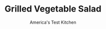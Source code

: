 ---
layout: ../../layouts/MarkdownPostLayout.astro
title: Grilled Vegetable Salad
author: America's Test Kitchen
pubDate: 2023-03-15
description: "Too often vegetables come off the grill crunchy and scorched or watery and soggy. Here’s how to cut and cook them for perfectly tender, lightly charred results."
image_url: https://res.cloudinary.com/hksqkdlah/image/upload/ar_1:1,c_fill,dpr_2.0,f_auto,fl_lossy.progressive.strip_profile,g_faces:auto,q_auto:low,w_344/35221_sfs-grilled-vegetable-salad-9
tags: ["Side Dishes","Vegetables","Grilling & Barbecue","Cookbook Collection"]
calories: 1090
protein: 2
carbohydrates: 13
fats: 
fiber: 5
ingredients: ["1 tablespoon, lemon juice","2 teaspoons, Dijon mustard","1 , garlic clove, minced","1/4 teaspoon, salt","1/8 teaspoon, pepper","3 tablespoons, extra-virgin olive oil","2 tablespoons, chopped fresh basil, mint, chives, or parsley","2 , red bell peppers","1 , eggplant, halved lengthwise","1 , zucchini (8 to 10 ounces), halved lengthwise","1 , red onion, cut into 1/2-inch-thick rounds","4 , plum tomatoes, cored and halved lengthwise","3 tablespoons, extra-virgin olive oil",", Salt and pepper"]
serves: 6
time: "1½ hours"
instructions: ["FOR THE VINAIGRETTE: Whisk lemon juice, mustard, garlic, salt, and pepper together in large bowl. Whisking constantly, slowly drizzle in oil. Stir in basil and set aside.","FOR THE VEGETABLES: Slice 1/4 inch off tops and bottoms of bell peppers and remove cores. Make slit down 1 side of each bell pepper, then press flat into 1 long strip, removing ribs and remaining seeds with knife as needed. Cut strips in half crosswise (you should have 4 bell pepper pieces).","Using sharp paring knife, cut ½-inch crosshatch pattern in flesh of eggplant and zucchini, being careful to cut down to but not through skin. Push toothpick horizontally through each onion round to keep rings intact while grilling. Brush tomatoes, bell peppers, zucchini, and onion all over with oil, then brush eggplant with remaining oil (it will absorb more oil than other vegetables). Season vegetables with salt and pepper.","FOR A CHARCOAL GRILL: Open bottom vent completely. Light large chimney starter filled with charcoal briquettes (6 quarts). When top coals are partially covered with ash, pour evenly over grill. Set cooking grate in place, cover, and open lid vent completely. Heat grill until hot, about 5 minutes.","FOR A GAS GRILL: Turn all burners to high, cover, and heat grill until hot, about 15 minutes. Turn all burners to medium-high.","Clean and oil cooking grate. Place vegetables on cooking grate, cut sides down, and cook until skins of bell peppers, eggplant, and tomatoes are well browned and interiors of eggplant and zucchini are tender, 10 to 16 minutes, flipping and moving vegetables as necessary to ensure even cooking and transferring vegetables to baking sheet as they finish cooking. Place bell peppers in bowl, cover with plastic wrap, and let steam to loosen skins, about 5 minutes.","When cool enough to handle, peel bell peppers and tomatoes, discarding skins. Using spoon, scoop eggplant flesh out of skin; discard skin. Chop all vegetables into 1-inch pieces, transfer to bowl with vinaigrette, and toss to coat. Serve warm or at room temperature."]
nutrition: ["547 mg Potassium","68 mg Phosphorus","34 mg Calcium","34 mg Magnesium","594 mg Sodium","14 g Fat","1 mg Niacin (B3)","9 g Monounsaturated","1 g Polyunsaturated","68 mg Vitamin C","1 g Saturated","5 g Fiber","59 µg Folate (food)","7 g Sugars","23 µg Vitamin K","221 g Water","13 g Carbs","59 µg Folate equivalent (total)","2 g Protein","3 mg Vitamin E","87 µg Vitamin A","181 kcal Energy","1090 calories"]
notes: "Serve as a side dish to grilled meats and fish; with grilled pita as a salad course; or with hard-cooked eggs, olives, and premium canned tuna as a light lunch."
---